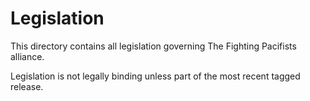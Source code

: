 # Legislation

This directory contains all legislation governing The Fighting Pacifists alliance.

Legislation is not legally binding unless part of the most recent tagged release.

